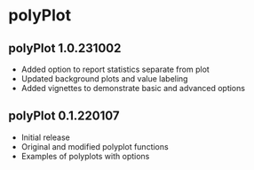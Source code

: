 # polyPlot

## polyPlot 1.0.231002

- Added option to report statistics separate from plot
- Updated background plots and value labeling
- Added vignettes to demonstrate basic and advanced options

## polyPlot 0.1.220107

- Initial release
- Original and modified polyplot functions
- Examples of polyplots with options
